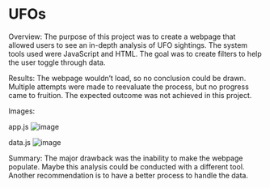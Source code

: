 # UFOs


Overview:
The purpose of this project was to create a webpage that allowed users to see an in-depth analysis of UFO sightings. The system tools used were JavaScript and HTML. The goal was to create filters to help the user toggle through data.

Results:
The webpage wouldn’t load, so no conclusion could be drawn. Multiple attempts were made to reevaluate the process, but no progress came to fruition. The expected outcome was not achieved in this project.

Images:

app.js
![image](https://user-images.githubusercontent.com/96176817/173941286-b37fda1e-8954-411f-a3c8-1ce37eed71ea.png)

data.js
![image](https://user-images.githubusercontent.com/96176817/173941313-0a14b0eb-c698-4b69-9d56-319c00739bcf.png)

Summary:
The major drawback was the inability to make the webpage populate. Maybe this analysis could be conducted with a different tool. Another recommendation is to have a better process to handle the data.
